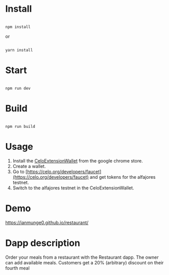 # Install

```

npm install

```

or 

```

yarn install

```

# Start

```

npm run dev

```

# Build

```

npm run build

```
# Usage
1. Install the [CeloExtensionWallet](https://chrome.google.com/webstore/detail/celoextensionwallet/kkilomkmpmkbdnfelcpgckmpcaemjcdh?hl=en) from the google chrome store.
2. Create a wallet.
3. Go to [https://celo.org/developers/faucet](https://celo.org/developers/faucet) and get tokens for the alfajores testnet.
4. Switch to the alfajores testnet in the CeloExtensionWallet.

# Demo
https://ianmunge0.github.io/restaurant/

# Dapp description
Order your meals from a restaurant with the Restaurant dapp. The owner can add available meals. Customers get a 20% (arbitrary) discount on their fourth meal
